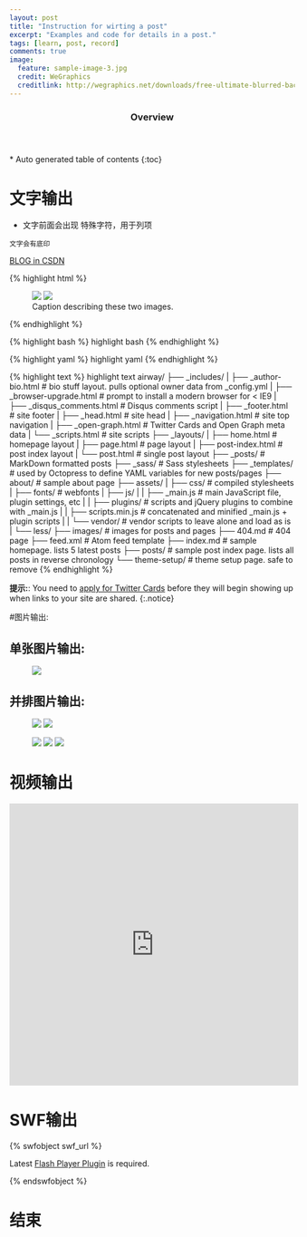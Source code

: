 ```yaml
---
layout: post
title: "Instruction for wirting a post"
excerpt: "Examples and code for details in a post."
tags: [learn, post, record]
comments: true
image:
  feature: sample-image-3.jpg
  credit: WeGraphics
  creditlink: http://wegraphics.net/downloads/free-ultimate-blurred-background-pack/
---
```

<section id="table-of-contents" class="toc">
  <header>
    <h3>Overview</h3>
  </header>
<div id="drawer" markdown="1">
*  Auto generated table of contents
{:toc}
</div>
</section><!-- /#table-of-contents -->


# 文字输出

* 文字前面会出现 特殊字符，用于列项

`文字会有底印`



<a markdown="0" href="//blog.csdn.net/hns20070" class="btn">BLOG in CSDN</a>

{% highlight html %}
<figure class="half">
    <a href="/images/image-filename-1-large.jpg"><img src="/images/image-filename-1.jpg"></a>
    <a href="/images/image-filename-2-large.jpg"><img src="/images/image-filename-2.jpg"></a>
    <figcaption>Caption describing these two images.</figcaption>
</figure>
{% endhighlight %}

{% highlight bash %}
highlight bash
{% endhighlight %}

{% highlight yaml %}
highlight yaml 
{% endhighlight %}

{% highlight text %}
highlight text
airway/
├── _includes/
|    ├── _author-bio.html        # bio stuff layout. pulls optional owner data from _config.yml
|    ├── _browser-upgrade.html   # prompt to install a modern browser for < IE9
|    ├── _disqus_comments.html   # Disqus comments script
|    ├── _footer.html            # site footer
|    ├── _head.html              # site head
|    ├── _navigation.html        # site top navigation
|    ├── _open-graph.html        # Twitter Cards and Open Graph meta data
|    └── _scripts.html           # site scripts
├── _layouts/
|    ├── home.html               # homepage layout
|    ├── page.html               # page layout
|    ├── post-index.html         # post index layout
|    └── post.html               # single post layout
├── _posts/                      # MarkDown formatted posts
├── _sass/                       # Sass stylesheets
├── _templates/                  # used by Octopress to define YAML variables for new posts/pages
├── about/                       # sample about page
├── assets/
|    ├── css/                    # compiled stylesheets
|    ├── fonts/                  # webfonts
|    ├── js/
|    |   ├── _main.js            # main JavaScript file, plugin settings, etc
|    |   ├── plugins/            # scripts and jQuery plugins to combine with _main.js
|    |   ├── scripts.min.js      # concatenated and minified _main.js + plugin scripts
|    |   └── vendor/             # vendor scripts to leave alone and load as is
|    └── less/
├── images/                      # images for posts and pages
├── 404.md                       # 404 page
├── feed.xml                     # Atom feed template
├── index.md                     # sample homepage. lists 5 latest posts 
├── posts/                       # sample post index page. lists all posts in reverse chronology
└── theme-setup/                 # theme setup page. safe to remove
{% endhighlight %}

**提示:**: You need to [apply for Twitter Cards](https://dev.twitter.com/docs/cards) before they will begin showing up when links to your site are shared.
{:.notice}


#图片输出:

## 单张图片输出:
<figure>
	<a href="http://ww1.sinaimg.cn/mw600/6c92090djw1elvvz6zsg3j20ph0o7goo.jpg"><img src="http://ww1.sinaimg.cn/mw600/6c92090djw1elvvz6zsg3j20ph0o7goo.jpg"></a>
</figure>

## 并排图片输出:

<figure class="half">
	<a href="http://www.patent-cn.com/wp-content/uploads/2014/10/20141028220.jpg"><img src="http://www.patent-cn.com/wp-content/uploads/2014/10/20141028220.jpg"></a>
	<a href="http://www.patent-cn.com/wp-content/uploads/2014/10/20141028227.jpg"><img src="http://www.patent-cn.com/wp-content/uploads/2014/10/20141028227.jpg"></a>
</figure>


<figure class="third">
	<a href="http://www.patent-cn.com/wp-content/uploads/2014/10/20141020211.jpg"><img src="http://www.patent-cn.com/wp-content/uploads/2014/10/20141020211.jpg"></a>
	<a href="http://www.patent-cn.com/wp-content/uploads/2014/10/20141020214.jpg"><img src="http://www.patent-cn.com/wp-content/uploads/2014/10/20141020214.jpg"></a>
	<a href="http://www.patent-cn.com/wp-content/uploads/2014/10/20141020212.jpg"><img src="http://www.patent-cn.com/wp-content/uploads/2014/10/20141020212.jpg"></a>
</figure>



#  视频输出
<iframe height="498" width="510" src="http://player.youku.com/embed/XNDIzOTMyMTUy" frameborder="0"></iframe>

#  SWF输出
{% swfobject swf_url %}
<p>Latest <a href='http://www.adobe.com/go/getflashplayer'>Flash Player Plugin</a> is required.</p>
{% endswfobject %}


#   结束
